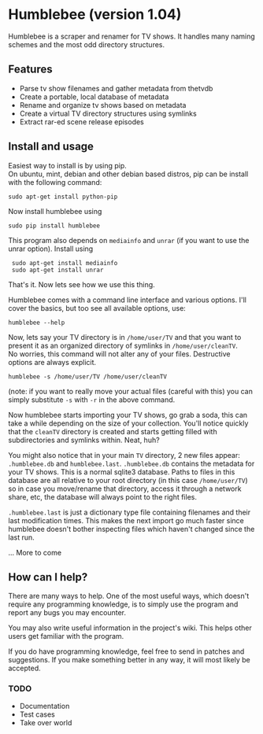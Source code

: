# Humblebee  (version 1.04) #

Humblebee is a scraper and renamer for TV shows.
It handles many naming schemes and the most odd directory structures.

## Features ##
* Parse tv show filenames and gather metadata from thetvdb
* Create a portable, local database of metadata
* Rename and organize tv shows based on metadata
* Create a virtual TV directory structures using symlinks
* Extract rar-ed scene release episodes


## Install and usage ## 
Easiest way to install is by using pip.  
On ubuntu, mint, debian and other debian based distros, pip can be install with the following command:
    
    sudo apt-get install python-pip
    
Now install humblebee using

    sudo pip install humblebee

This program also depends on `mediainfo` and `unrar` (if you want to use the unrar option). Install using

     sudo apt-get install mediainfo
     sudo apt-get install unrar
    
That's it. Now lets see how we use this thing.  

Humblebee comes with a command line interface and various options. I'll cover the basics, but too see all available options, use:
    
    humblebee --help
    
Now, lets say your TV directory is in `/home/user/TV` and that you want to present it as an organized directory of symlinks in `/home/user/cleanTV`.  
No worries, this command will not alter any of your files. Destructive options are always explicit.

    humblebee -s /home/user/TV /home/user/cleanTV
    
(note: if you want to really move your actual files (careful with this) you can simply substitute `-s` with `-r` in the above command.
    
Now humblebee starts importing your TV shows, go grab a soda, this can take a while depending on the size of your collection.
You'll notice quickly that the `cleanTV` directory is created and starts getting filled with subdirectories and symlinks within. Neat, huh?

You might also notice that in your main `TV` directory, 2 new files appear: `.humblebee.db` and `humblebee.last`. 
`.humblebee.db` contains the metadata for your TV shows. This is a normal sqlite3 database.
Paths to files in this database are all relative to your root directory (in this case `/home/user/TV`) so in case you move/rename that directory, access it through a network share, etc, the database will always point to the right files.

`.humblebee.last` is just a dictionary type file containing filenames and their last modification times. This makes the next import go much faster since humblebee doesn't bother inspecting files which haven't changed since the last run.


... More to come

## How can I help? ##
There are many ways to help. One of the most useful ways, which doesn't require any programming knowledge, is to simply use the program and report any bugs you may encounter.

You may also write useful information in the project's wiki. This helps other users get familiar with the program.

If you do have programming knowledge, feel free to send in patches and suggestions. If you make something better in any way, it will most likely be accepted.

### TODO ###
* Documentation
* Test cases
* Take over world


